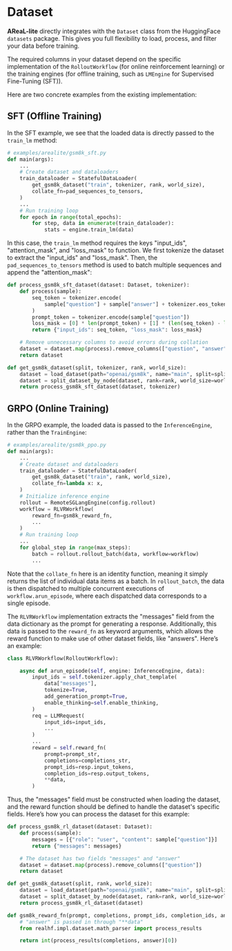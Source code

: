 # Dataset

**AReaL-lite** directly integrates with the `Dataset` class from the HuggingFace
`datasets` package. This gives you full flexibility to load, process, and filter your
data before training.

The required columns in your dataset depend on the specific implementation of the
`RolloutWorkflow` (for online reinforcement learning) or the training engines (for
offline training, such as `LMEngine` for Supervised Fine-Tuning (SFT)).

Here are two concrete examples from the existing implementation:

## SFT (Offline Training)

In the SFT example, we see that the loaded data is directly passed to the `train_lm`
method:

```python
# examples/arealite/gsm8k_sft.py
def main(args):
    ...
    # Create dataset and dataloaders
    train_dataloader = StatefulDataLoader(
        get_gsm8k_dataset("train", tokenizer, rank, world_size),
        collate_fn=pad_sequences_to_tensors,
    )
    ...
    # Run training loop
    for epoch in range(total_epochs):
        for step, data in enumerate(train_dataloader):
            stats = engine.train_lm(data)
```

In this case, the `train_lm` method requires the keys "input_ids", "attention_mask", and
"loss_mask" to function. We first tokenize the dataset to extract the "input_ids" and
"loss_mask". Then, the `pad_sequences_to_tensors` method is used to batch multiple
sequences and append the "attention_mask":

```python
def process_gsm8k_sft_dataset(dataset: Dataset, tokenizer):
    def process(sample):
        seq_token = tokenizer.encode(
            sample["question"] + sample["answer"] + tokenizer.eos_token
        )
        prompt_token = tokenizer.encode(sample["question"])
        loss_mask = [0] * len(prompt_token) + [1] * (len(seq_token) - len(prompt_token))
        return {"input_ids": seq_token, "loss_mask": loss_mask}

    # Remove unnecessary columns to avoid errors during collation
    dataset = dataset.map(process).remove_columns(["question", "answer"])
    return dataset

def get_gsm8k_dataset(split, tokenizer, rank, world_size):
    dataset = load_dataset(path="openai/gsm8k", name="main", split=split)
    dataset = split_dataset_by_node(dataset, rank=rank, world_size=world_size)
    return process_gsm8k_sft_dataset(dataset, tokenizer)
```

## GRPO (Online Training)

In the GRPO example, the loaded data is passed to the `InferenceEngine`, rather than the
`TrainEngine`:

```python
# examples/arealite/gsm8k_ppo.py
def main(args):
    ...
    # Create dataset and dataloaders
    train_dataloader = StatefulDataLoader(
        get_gsm8k_dataset("train", rank, world_size),
        collate_fn=lambda x: x,
    )
    # Initialize inference engine
    rollout = RemoteSGLangEngine(config.rollout)
    workflow = RLVRWorkflow(
        reward_fn=gsm8k_reward_fn,
        ...
    )
    # Run training loop
    ...
    for global_step in range(max_steps):
        batch = rollout.rollout_batch(data, workflow=workflow)
        ...
```

Note that the `collate_fn` here is an identity function, meaning it simply returns the
list of individual data items as a batch. In `rollout_batch`, the data is then
dispatched to multiple concurrent executions of `workflow.arun_episode`, where each
dispatched data corresponds to a single episode.

The `RLVRWorkflow` implementation extracts the "messages" field from the data dictionary
as the prompt for generating a response. Additionally, this data is passed to the
`reward_fn` as keyword arguments, which allows the reward function to make use of other
dataset fields, like "answers". Here’s an example:

```python
class RLVRWorkflow(RolloutWorkflow):

    async def arun_episode(self, engine: InferenceEngine, data):
        input_ids = self.tokenizer.apply_chat_template(
            data["messages"],
            tokenize=True,
            add_generation_prompt=True,
            enable_thinking=self.enable_thinking,
        )
        req = LLMRequest(
            input_ids=input_ids,
            ...
        )
        ...
        reward = self.reward_fn(
            prompt=prompt_str,
            completions=completions_str,
            prompt_ids=resp.input_tokens,
            completion_ids=resp.output_tokens,
            **data,
        )
```

Thus, the "messages" field must be constructed when loading the dataset, and the reward
function should be defined to handle the dataset's specific fields. Here’s how you can
process the dataset for this example:

```python
def process_gsm8k_rl_dataset(dataset: Dataset):
    def process(sample):
        messages = [{"role": "user", "content": sample["question"]}]
        return {"messages": messages}

    # The dataset has two fields "messages" and "answer"
    dataset = dataset.map(process).remove_columns(["question"])
    return dataset

def get_gsm8k_dataset(split, rank, world_size):
    dataset = load_dataset(path="openai/gsm8k", name="main", split=split)
    dataset = split_dataset_by_node(dataset, rank=rank, world_size=world_size)
    return process_gsm8k_rl_dataset(dataset)

def gsm8k_reward_fn(prompt, completions, prompt_ids, completion_ids, answer, **kwargs):
    # "answer" is passed in through "**data"
    from realhf.impl.dataset.math_parser import process_results

    return int(process_results(completions, answer)[0])
```
